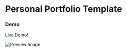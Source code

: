 # Personal Portfolio Template

### Demo

[Live Demo!](https://jsdev63.github.io/bestPortfolio/)

![Preview Image](./assets/img/work.gif)
